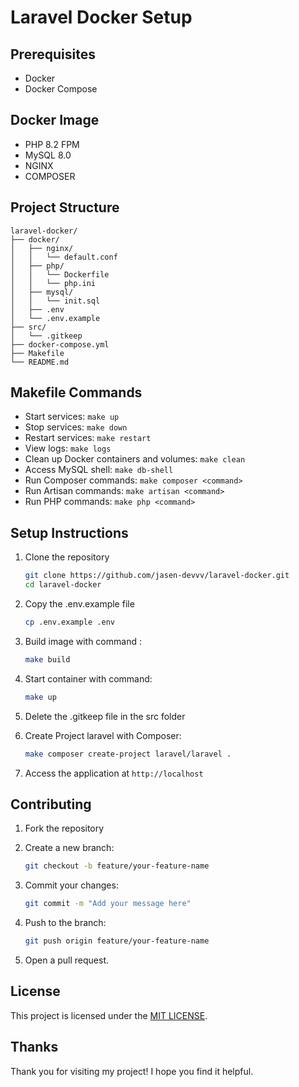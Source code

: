 # Laravel Docker Setup

## Prerequisites
- Docker
- Docker Compose

## Docker Image
- PHP 8.2 FPM
- MySQL 8.0
- NGINX 
- COMPOSER 

## Project Structure
```
laravel-docker/
├── docker/
│   ├── nginx/
│   │   └── default.conf
│   ├── php/
│   │   └── Dockerfile
│   │   └── php.ini
│   ├── mysql/
│   │   └── init.sql
│   ├── .env
│   └── .env.example
├── src/
│   └── .gitkeep
├── docker-compose.yml
├── Makefile
└── README.md
```

## Makefile Commands
- Start services: `make up`
- Stop services: `make down`
- Restart services: `make restart`
- View logs: `make logs`
- Clean up Docker containers and volumes: `make clean`
- Access MySQL shell: `make db-shell`
- Run Composer commands: `make composer <command>`
- Run Artisan commands: `make artisan <command>`
- Run PHP commands: `make php <command>`

## Setup Instructions
1. Clone the repository 

    ```bash
    git clone https://github.com/jasen-devvv/laravel-docker.git
    cd laravel-docker
    ```   
2. Copy the .env.example file

    ```bash
    cp .env.example .env
    ```
2. Build image with command :

   ```bash 
   make build
   ```
3. Start container with command:

   ```bash 
   make up
   ```
4. Delete the .gitkeep file in the src folder

5. Create Project laravel with Composer:

    ```bash
    make composer create-project laravel/laravel .
    ```
6. Access the application at `http://localhost`

## Contributing
1. Fork the repository
2. Create a new branch:

    ```bash
    git checkout -b feature/your-feature-name
    ```
3. Commit your changes:

    ```bash
    git commit -m "Add your message here"
    ```

4. Push to the branch:

    ```bash
    git push origin feature/your-feature-name
    ```

5. Open a pull request.

## License

This project is licensed under the [MIT LICENSE](LICENSE).

## Thanks
Thank you for visiting my project! I hope you find it helpful.